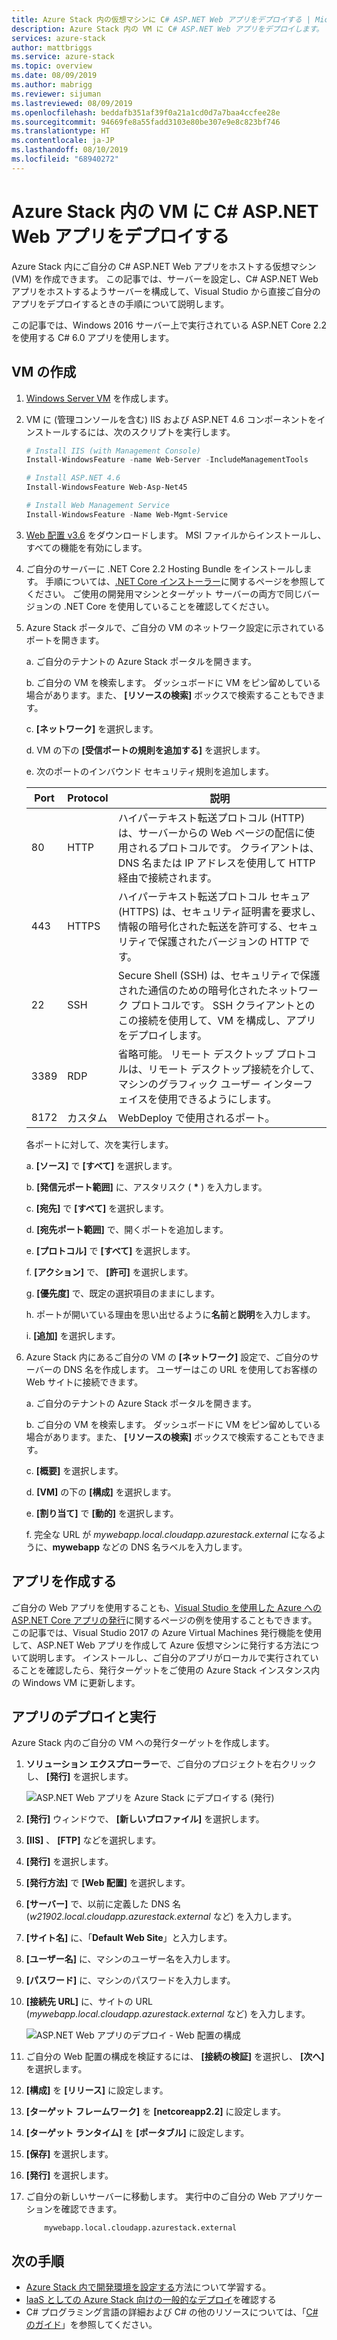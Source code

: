 ```yaml
---
title: Azure Stack 内の仮想マシンに C# ASP.NET Web アプリをデプロイする | Microsoft Docs
description: Azure Stack 内の VM に C# ASP.NET Web アプリをデプロイします。
services: azure-stack
author: mattbriggs
ms.service: azure-stack
ms.topic: overview
ms.date: 08/09/2019
ms.author: mabrigg
ms.reviewer: sijuman
ms.lastreviewed: 08/09/2019
ms.openlocfilehash: beddafb351af39f0a21a1cd0d7a7baa4ccfee28e
ms.sourcegitcommit: 94669fe8a55fadd3103e80be307e9e8c823bf746
ms.translationtype: HT
ms.contentlocale: ja-JP
ms.lasthandoff: 08/10/2019
ms.locfileid: "68940272"
---
```

# <a name="deploy-a-c-aspnet-web-app-to-a-vm-in-azure-stack"></a>Azure Stack 内の VM に C# ASP.NET Web アプリをデプロイする

Azure Stack 内にご自分の C# ASP.NET Web アプリをホストする仮想マシン (VM) を作成できます。 この記事では、サーバーを設定し、C# ASP.NET Web アプリをホストするようサーバーを構成して、Visual Studio から直接ご自分のアプリをデプロイするときの手順について説明します。

この記事では、Windows 2016 サーバー上で実行されている ASP.NET Core 2.2 を使用する C# 6.0 アプリを使用します。

## <a name="create-a-vm"></a>VM の作成

1. [Windows Server VM](azure-stack-quick-windows-portal.md) を作成します。

1. VM に (管理コンソールを含む) IIS および ASP.NET 4.6 コンポーネントをインストールするには、次のスクリプトを実行します。

    ```PowerShell  
    # Install IIS (with Management Console)
    Install-WindowsFeature -name Web-Server -IncludeManagementTools
    
    # Install ASP.NET 4.6
    Install-WindowsFeature Web-Asp-Net45
    
    # Install Web Management Service
    Install-WindowsFeature -Name Web-Mgmt-Service
    ```

1. [Web 配置 v3.6](https://www.microsoft.com/download/details.aspx?id=43717) をダウンロードします。 MSI ファイルからインストールし、すべての機能を有効にします。

1. ご自分のサーバーに .NET Core 2.2 Hosting Bundle をインストールします。 手順については、[.NET Core インストーラー](https://dotnet.microsoft.com/download/dotnet-core/2.2)に関するページを参照してください。 ご使用の開発用マシンとターゲット サーバーの両方で同じバージョンの .NET Core を使用していることを確認してください。

1. Azure Stack ポータルで、ご自分の VM のネットワーク設定に示されているポートを開きます。

    a. ご自分のテナントの Azure Stack ポータルを開きます。

    b. ご自分の VM を検索します。 ダッシュボードに VM をピン留めしている場合があります。また、 **[リソースの検索]** ボックスで検索することもできます。

    c. **[ネットワーク]** を選択します。

    d. VM の下の **[受信ポートの規則を追加する]** を選択します。

    e. 次のポートのインバウンド セキュリティ規則を追加します。

    | Port | Protocol | 説明 |
    | --- | --- | --- |
    | 80 | HTTP | ハイパーテキスト転送プロトコル (HTTP) は、サーバーからの Web ページの配信に使用されるプロトコルです。 クライアントは、DNS 名または IP アドレスを使用して HTTP 経由で接続されます。 |
    | 443 | HTTPS | ハイパーテキスト転送プロトコル セキュア (HTTPS) は、セキュリティ証明書を要求し、情報の暗号化された転送を許可する、セキュリティで保護されたバージョンの HTTP です。  |
    | 22 | SSH | Secure Shell (SSH) は、セキュリティで保護された通信のための暗号化されたネットワーク プロトコルです。 SSH クライアントとのこの接続を使用して、VM を構成し、アプリをデプロイします。 |
    | 3389 | RDP | 省略可能。 リモート デスクトップ プロトコルは、リモート デスクトップ接続を介して、マシンのグラフィック ユーザー インターフェイスを使用できるようにします。   |
    | 8172 | カスタム | WebDeploy で使用されるポート。 |

    各ポートに対して、次を実行します。

    a. **[ソース]** で **[すべて]** を選択します。

    b. **[発信元ポート範囲]** に、アスタリスク ( **\*** ) を入力します。

    c. **[宛先]** で **[すべて]** を選択します。

    d. **[宛先ポート範囲]** で、開くポートを追加します。

    e. **[プロトコル]** で **[すべて]** を選択します。

    f. **[アクション]** で、 **[許可]** を選択します。

    g. **[優先度]** で、既定の選択項目のままにします。

    h. ポートが開いている理由を思い出せるように**名前**と**説明**を入力します。

    i. **[追加]** を選択します。

1.  Azure Stack 内にあるご自分の VM の **[ネットワーク]** 設定で、ご自分のサーバーの DNS 名を作成します。 ユーザーはこの URL を使用してお客様の Web サイトに接続できます。

    a. ご自分のテナントの Azure Stack ポータルを開きます。

    b. ご自分の VM を検索します。 ダッシュボードに VM をピン留めしている場合があります。また、 **[リソースの検索]** ボックスで検索することもできます。

    c. **[概要]** を選択します。

    d. **[VM]** の下の **[構成]** を選択します。

    e. **[割り当て]** で **[動的]** を選択します。

    f. 完全な URL が *mywebapp.local.cloudapp.azurestack.external* になるように、**mywebapp** などの DNS 名ラベルを入力します。

## <a name="create-an-app"></a>アプリを作成する 

ご自分の Web アプリを使用することも、[Visual Studio を使用した Azure への ASP.NET Core アプリの発行](https://docs.microsoft.com/aspnet/core/tutorials/razor-pages/razor-pages-start?view=aspnetcore-2.2&tabs=visual-studio
)に関するページの例を使用することもできます。 この記事では、Visual Studio 2017 の Azure Virtual Machines 発行機能を使用して、ASP.NET Web アプリを作成して Azure 仮想マシンに発行する方法について説明します。 インストールし、ご自分のアプリがローカルで実行されていることを確認したら、発行ターゲットをご使用の Azure Stack インスタンス内の Windows VM に更新します。

## <a name="deploy-and-run-the-app"></a>アプリのデプロイと実行

Azure Stack 内のご自分の VM への発行ターゲットを作成します。

1. **ソリューション エクスプローラー**で、ご自分のプロジェクトを右クリックし、 **[発行]** を選択します。

    ![ASP.NET Web アプリを Azure Stack にデプロイする (発行)](media/azure-stack-dev-start-howto-vm-dotnet/deploy-app-to-azure-stack.png)

1. **[発行]** ウィンドウで、 **[新しいプロファイル]** を選択します。
1. **[IIS]** 、 **[FTP]** などを選択します。
1. **[発行]** を選択します。
1. **[発行方法]** で **[Web 配置]** を選択します。
1. **[サーバー]** で、以前に定義した DNS 名 (*w21902.local.cloudapp.azurestack.external* など) を入力します。
1. **[サイト名]** に、「**Default Web Site**」と入力します。
1. **[ユーザー名]** に、マシンのユーザー名を入力します。
1. **[パスワード]** に、マシンのパスワードを入力します。
1. **[接続先 URL]** に、サイトの URL (*mywebapp.local.cloudapp.azurestack.external* など) を入力します。

    ![ASP.NET Web アプリのデプロイ - Web 配置の構成](media/azure-stack-dev-start-howto-vm-dotnet/configure-web-deploy.png)

1. ご自分の Web 配置の構成を検証するには、 **[接続の検証]** を選択し、 **[次へ]** を選択します。
1. **[構成]** を **[リリース]** に設定します。
1. **[ターゲット フレームワーク]** を **[netcoreapp2.2]** に設定します。
1. **[ターゲット ランタイム]** を **[ポータブル]** に設定します。
1. **[保存]** を選択します。
1. **[発行]** を選択します。
1. ご自分の新しいサーバーに移動します。 実行中のご自分の Web アプリケーションを確認できます。

    ```http  
        mywebapp.local.cloudapp.azurestack.external
    ```

## <a name="next-steps"></a>次の手順

- [Azure Stack 内で開発環境を設定する](azure-stack-dev-start.md)方法について学習する。
- [IaaS としての Azure Stack 向けの一般的なデプロイ](azure-stack-dev-start-deploy-app.md)を確認する
- C# プログラミング言語の詳細および C# の他のリソースについては、「[C# のガイド](https://docs.microsoft.com/dotnet/csharp/)」を参照してください。
